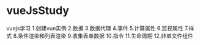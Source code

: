 # vueJsStudy
vuejs学习
1.创建vue实例
2.数据
3.数据代理
4.事件
5.计算属性
6.监视属性
7.样式
8.条件渲染和列表渲染
9.收集表单数据
10.指令
11.生命周期
12.非单文件组件
